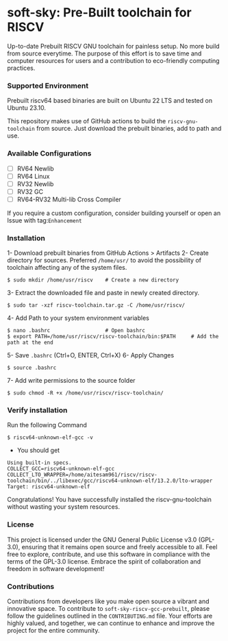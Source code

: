 # soft-sky: Pre-Built toolchain for RISCV
Up-to-date Prebuilt RISCV GNU toolchain for painless setup. No more build from source everytime. The purpose of this effort is to save time and computer resources for users and a contribution to eco-friendly computing practices.

### Supported Environment
Prebuilt riscv64 based binaries are built on Ubuntu 22 LTS and tested on Ubuntu 23.10. 

This repository makes use of GitHub actions to build the `riscv-gnu-toolchain` from source. Just download the prebuilt binaries, add to path and use.

### Available Configurations
- [ ]   RV64 Newlib
- [ ]   RV64 Linux
- [ ]   RV32 Newlib
- [ ]   RV32 GC
- [ ]   RV64-RV32 Multi-lib Cross Compiler

If you require a custom configuration, consider building yourself or open an Issue with tag:`Enhancement`

### Installation
1- Download prebuilt binaries from GitHub Actions > Artifacts
2- Create directory for sources. Preferred `/home/usr/` to avoid the possibility of toolchain affecting any of the system files.

```
$ sudo mkdir /home/usr/riscv    # Create a new directory
```
3- Extract the downloaded file and paste in newly created directory.
```
$ sudo tar -xzf riscv-toolchain.tar.gz -C /home/usr/riscv/
```
4- Add Path to your system environment variables
```
$ nano .bashrc                  # Open bashrc
$ export PATH=/home/usr/riscv/riscv-toolchain/bin:$PATH     # Add the path at the end
```

5- Save `.bashrc` (Ctrl+O, ENTER, Ctrl+X)
6- Apply Changes
```
$ source .bashrc
```
7- Add write permissions to the source folder
```
$ sudo chmod -R +x /home/usr/riscv/riscv-toolchain/
```
### Verify installation 
Run the following Command
```
$ riscv64-unknown-elf-gcc -v
```
- You should get
```
Using built-in specs.
COLLECT_GCC=riscv64-unknown-elf-gcc
COLLECT_LTO_WRAPPER=/home/aitesam961/riscv/riscv-toolchain/bin/../libexec/gcc/riscv64-unknown-elf/13.2.0/lto-wrapper
Target: riscv64-unknown-elf
```

Congratulations! You have successfully installed the riscv-gnu-toolchain without wasting your system resources.
### License
This project is licensed under the GNU General Public License v3.0 (GPL-3.0), ensuring that it remains open source and freely accessible to all. Feel free to explore, contribute, and use this software in compliance with the terms of the GPL-3.0 license. Embrace the spirit of collaboration and freedom in software development!

### Contributions
Contributions from developers like you make open source a vibrant and innovative space. To contribute to `soft-sky-riscv-gcc-prebuilt`, please follow the guidelines outlined in the `CONTRIBUTING.md` file. Your efforts are highly valued, and together, we can continue to enhance and improve the project for the entire community.

